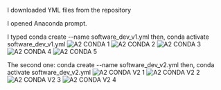 I downloaded YML files from the repository

I opened Anaconda prompt.

I typed conda create --name software_dev_v1.yml then, conda activate software_dev_v1.yml
![A2 CONDA 1](https://github.com/user-attachments/assets/53d31efb-056c-4d60-802d-1c134123c289)
![A2 CONDA 2](https://github.com/user-attachments/assets/ab16cf0a-66c4-4c70-b8e4-f5dda89630b1)
![A2 CONDA 3](https://github.com/user-attachments/assets/7fa30fdf-5fe4-4d0a-8e3f-ab5c99408d2d)
![A2 CONDA 4](https://github.com/user-attachments/assets/310509e0-7a99-47d9-9919-2a45a1c9b3d4)
![A2 CONDA 5](https://github.com/user-attachments/assets/c8f05963-0c59-4246-9ade-e495ccf51bee)

The second one: conda create --name software_dev_v2.yml then, conda activate software_dev_v2.yml
![A2 CONDA V2 1](https://github.com/user-attachments/assets/eb294d61-f177-430d-b54c-76672f680eec)
![A2 CONDA V2 2](https://github.com/user-attachments/assets/4425e8e0-3f1a-4cb1-8ba8-f4841690e339)
![A2 CONDA V2 3](https://github.com/user-attachments/assets/6dcb59e8-ee6f-40a9-bc77-2897658a8fbf)
![A2 CONDA V2 4](https://github.com/user-attachments/assets/6f93220d-87d4-4a1c-a5da-cf599068f1b8)
